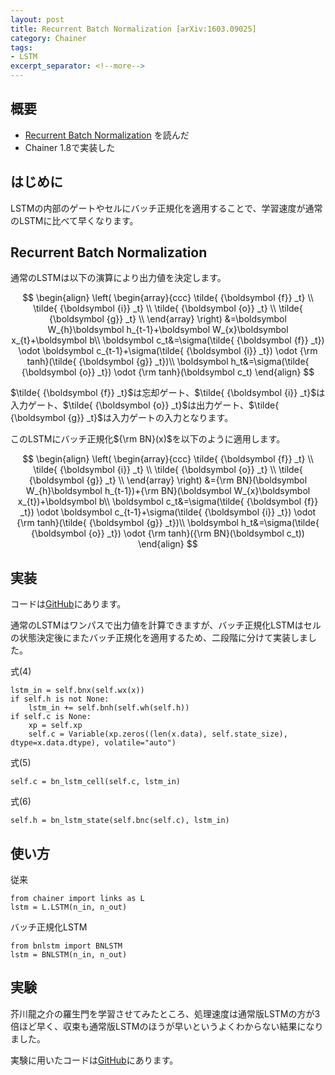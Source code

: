 ```yaml
---
layout: post
title: Recurrent Batch Normalization [arXiv:1603.09025]
category: Chainer
tags:
- LSTM
excerpt_separator: <!--more-->
---
```


## 概要

- [Recurrent Batch Normalization](http://arxiv.org/abs/1603.09025) を読んだ
- Chainer 1.8で実装した

<!--more-->

## はじめに

LSTMの内部のゲートやセルにバッチ正規化を適用することで、学習速度が通常のLSTMに比べて早くなります。

## Recurrent Batch Normalization

通常のLSTMは以下の演算により出力値を決定します。

$$
	\begin{align}
		\left(
			\begin{array}{ccc}
			\tilde{ {\boldsymbol {f}} _t} \\
			\tilde{ {\boldsymbol {i}} _t} \\
			\tilde{ {\boldsymbol {o}} _t} \\
			\tilde{ {\boldsymbol {g}} _t} \\
			\end{array}
		\right)
		&=\boldsymbol W_{h}\boldsymbol h_{t-1}+\boldsymbol W_{x}\boldsymbol x_{t}+\boldsymbol b\\
		\boldsymbol c_t&=\sigma(\tilde{ {\boldsymbol {f}} _t}) \odot \boldsymbol c_{t-1}+\sigma(\tilde{ {\boldsymbol {i}} _t}) \odot {\rm tanh}(\tilde{ {\boldsymbol {g}} _t})\\
		\boldsymbol h_t&=\sigma(\tilde{ {\boldsymbol {o}} _t}) \odot {\rm tanh}(\boldsymbol c_t)
	\end{align}
$$

$\tilde{ {\boldsymbol {f}} _t}$は忘却ゲート、$\tilde{ {\boldsymbol {i}} _t}$は入力ゲート、$\tilde{ {\boldsymbol {o}} _t}$は出力ゲート、$\tilde{ {\boldsymbol {g}} _t}$は入力ゲートの入力となります。

このLSTMにバッチ正規化${\rm BN}(x)$を以下のように適用します。

$$
	\begin{align}
		\left(
			\begin{array}{ccc}
			\tilde{ {\boldsymbol {f}} _t} \\
			\tilde{ {\boldsymbol {i}} _t} \\
			\tilde{ {\boldsymbol {o}} _t} \\
			\tilde{ {\boldsymbol {g}} _t} \\
			\end{array}
		\right)
		&={\rm BN}(\boldsymbol W_{h}\boldsymbol h_{t-1})+{\rm BN}(\boldsymbol W_{x}\boldsymbol x_{t})+\boldsymbol b\\
		\boldsymbol c_t&=\sigma(\tilde{ {\boldsymbol {f}} _t}) \odot \boldsymbol c_{t-1}+\sigma(\tilde{ {\boldsymbol {i}} _t}) \odot {\rm tanh}(\tilde{ {\boldsymbol {g}} _t})\\
		\boldsymbol h_t&=\sigma(\tilde{ {\boldsymbol {o}} _t}) \odot {\rm tanh}({\rm BN}(\boldsymbol c_t))
	\end{align}
$$


## 実装

コードは[GitHub](https://github.com/musyoku/recurrent-batch-normalization)にあります。

通常のLSTMはワンパスで出力値を計算できますが、バッチ正規化LSTMはセルの状態決定後にまたバッチ正規化を適用するため、二段階に分けて実装しました。

式(4)

```
lstm_in = self.bnx(self.wx(x))
if self.h is not None:
	lstm_in += self.bnh(self.wh(self.h))
if self.c is None:
	xp = self.xp
	self.c = Variable(xp.zeros((len(x.data), self.state_size), dtype=x.data.dtype), volatile="auto")
```

式(5)

```
self.c = bn_lstm_cell(self.c, lstm_in)
```
式(6)

```
self.h = bn_lstm_state(self.bnc(self.c), lstm_in)
```

## 使い方

従来

```
from chainer import links as L
lstm = L.LSTM(n_in, n_out)
```

バッチ正規化LSTM

```
from bnlstm import BNLSTM
lstm = BNLSTM(n_in, n_out)
```

## 実験

芥川龍之介の羅生門を学習させてみたところ、処理速度は通常版LSTMの方が3倍ほど早く、収束も通常版LSTMのほうが早いというよくわからない結果になりました。

実験に用いたコードは[GitHub](https://github.com/musyoku/lstm)にあります。